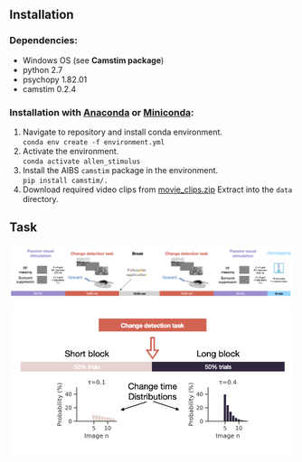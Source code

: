 ## Installation

### Dependencies:

- Windows OS (see **Camstim package**)
- python 2.7
- psychopy 1.82.01
- camstim 0.2.4

### Installation with [Anaconda](https://docs.anaconda.com/anaconda/install/) or [Miniconda](https://docs.conda.io/en/latest/miniconda.html):

1. Navigate to repository and install conda environment.  
    `conda env create -f environment.yml`
2. Activate the environment.  
    `conda activate allen_stimulus`
3. Install the AIBS `camstim` package in the environment.  
    `pip install camstim/.`
4. Download required video clips from [movie_clips.zip](https://tigress-web.princeton.edu/~dmturner/allen_stimulus/movie_clips.zip)
   Extract into the `data` directory.

## Task

![Task blocks](Task_structure.png)
![Task blocks](Change_detection_task_structure.png)
